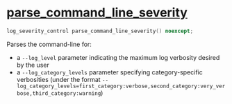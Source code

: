 # [parse_command_line_severity](parse_command_line_severity.hpp)

```cpp
log_severity_control parse_command_line_severity() noexcept;
```

Parses the command-line for:
* a `--log_level` parameter indicating the maximum log verbosity desired by the user
* a `--log_category_levels` parameter specifying category-specific verbosities (under the format `--log_category_levels=first_category:verbose,second_category:very_verbose,third_category:warning`)
